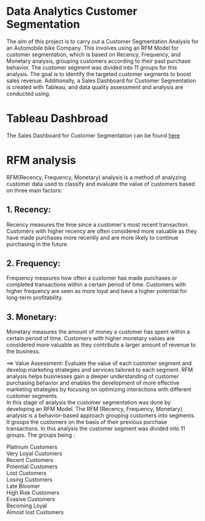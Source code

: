 # Data Analytics Customer Segmentation

The aim of this project is to carry out a Customer Segmentation Analysis for an Automobile bike Company. This involves using an RFM Model for customer segmentation, which is based on Recency, Frequency, and Monetary analysis, grouping customers according to their past purchase behavior. The customer segment was divided into 11 groups for this analysis. The goal is to identify the targeted customer segments to boost sales revenue. Additionally, a Sales Dashboard for Customer Segmentation is created with Tableau, and data quality assessment and analysis are conducted using.

# Tableau Dashbroad
The Sales Dashboard for Customer Segmentation can be found [here](https://public.tableau.com/views/SegmentCustomer_17154038047360/CUSTUMERSEGMENTATION?:language=en-US&publish=yes&:sid=E72C392AB1D44855A3224A681646DAB9-0:0&:display_count=n&:origin=viz_share_link)

# RFM analysis
RFM(Recency, Frequency, Monetary) analysis is a method of analyzing customer data used to classify and evaluate the value of customers based on three main factors:

## 1. Recency:
Recency measures the time since a customer's most recent transaction.
Customers with higher recency are often considered more valuable as they have made purchases more recently and are more likely to continue purchasing in the future.
## 2. Frequency:
Frequency measures how often a customer has made purchases or completed transactions within a certain period of time.
Customers with higher frequency are seen as more loyal and have a higher potential for long-term profitability.
## 3. Monetary:
Monetary measures the amount of money a customer has spent within a certain period of time.
Customers with higher monetary values are considered more valuable as they contribute a larger amount of revenue to the business.

==> Value Assessment: Evaluate the value of each customer segment and develop marketing strategies and services tailored to each segment.
RFM analysis helps businesses gain a deeper understanding of customer purchasing behavior and enables the development of more effective marketing strategies by focusing on optimizing interactions with different customer segments. \
In this stage of analysis the customer segmentation was done by developing an RFM Model. The RFM (Recency, Frequency, Monetary) analysis is a behavior-based approach grouping customers into segments. It groups the customers on the basis of their previous purchase transactions. In this analysis the customer segment was divided into 11 groups. The groups being :

  Platinum Customers \
  Very Loyal Customers \
  Recent Customers \
  Potential Customers \
  Lost Customers \
  Losing Customers \
  Late Bloomer \
  High Risk Customers \
  Evasive Customers \
  Becoming Loyal \
  Almost lost Customers
